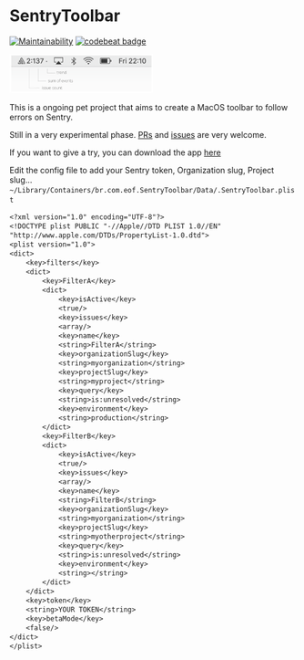 # SentryToolbar

[![Maintainability](https://api.codeclimate.com/v1/badges/53e8279f6b0df5f9c9bf/maintainability)](https://codeclimate.com/github/evandroflores/SentryToolbar/maintainability)
[![codebeat badge](https://codebeat.co/badges/eb0e955c-e325-43ff-99eb-a2771e247016)](https://codebeat.co/projects/github-com-evandroflores-sentrytoolbar-master)

<img src="docs/SentryToolbarSample.png" width=50%/>


This is a ongoing pet project that aims to create a MacOS toolbar to follow errors on Sentry.

Still in a very experimental phase. [PRs](https://github.com/evandroflores/SentryToolbar/pulls) and [issues](https://github.com/evandroflores/SentryToolbar/issues) are very welcome.

If you want to give a try, you can download the app [here](https://www.dropbox.com/s/agnegewxdwm2tnk/SentryToolbar.app.zip?dl=0)

Edit the config file to add your Sentry token, Organization slug, Project slug...
    `~/Library/Containers/br.com.eof.SentryToolbar/Data/.SentryToolbar.plist`

```
<?xml version="1.0" encoding="UTF-8"?>
<!DOCTYPE plist PUBLIC "-//Apple//DTD PLIST 1.0//EN" "http://www.apple.com/DTDs/PropertyList-1.0.dtd">
<plist version="1.0">
<dict>
    <key>filters</key>
    <dict>
        <key>FilterA</key>
        <dict>
            <key>isActive</key>
            <true/>
            <key>issues</key>
            <array/>
            <key>name</key>
            <string>FilterA</string>
            <key>organizationSlug</key>
            <string>myorganization</string>
            <key>projectSlug</key>
            <string>myproject</string>
            <key>query</key>
            <string>is:unresolved</string>
            <key>environment</key>
            <string>production</string>
        </dict>
        <key>FilterB</key>
        <dict>
            <key>isActive</key>
            <true/>
            <key>issues</key>
            <array/>
            <key>name</key>
            <string>FilterB</string>
            <key>organizationSlug</key>
            <string>myorganization</string>
            <key>projectSlug</key>
            <string>myotherproject</string>
            <key>query</key>
            <string>is:unresolved</string>
            <key>environment</key>
            <string></string>
        </dict>
    </dict>
    <key>token</key>
    <string>YOUR TOKEN</string>
    <key>betaMode</key>
    <false/>
</dict>
</plist>
```
